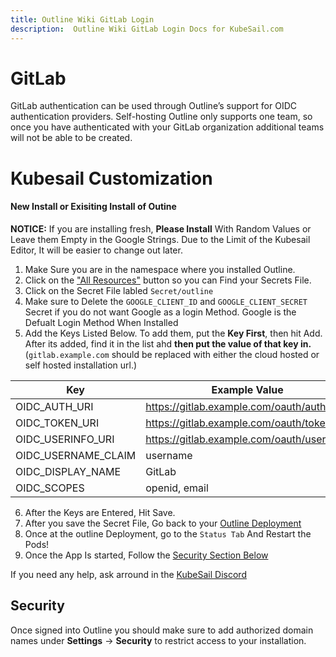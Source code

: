 ```yaml
---
title: Outline Wiki GitLab Login
description:  Outline Wiki GitLab Login Docs for KubeSail.com
---
```

# GitLab

GitLab authentication can be used through Outline’s support for OIDC authentication providers. Self-hosting Outline only supports one team, so once you have authenticated with your GitLab organization additional teams will not be able to be created.

# Kubesail Customization

#### New Install or Exisiting Install of Outine

**NOTICE:** If you are installing fresh, **Please Install** With Random Values or Leave them Empty in the Google Strings. Due to the Limit of the Kubesail Editor, It will be easier to change out later.

1. Make Sure you are in the namespace where you installed Outline.
2. Click on the ["All Resources"](https://kubesail.com/dashboard/all) button so you can Find your Secrets File.
3. Click on the Secret File labled `Secret/outline`
4. Make sure to Delete the `GOOGLE_CLIENT_ID` and `GOOGLE_CLIENT_SECRET` Secret if you do not want Google as a login Method. Google is the Defualt Login Method When Installed
5. Add the Keys Listed Below. To add them, put the **Key First**, then hit Add. After its added, find it in the list ahd **then put the value of that key in.** (`gitlab.example.com` should be replaced with either the cloud hosted or self hosted installation url.)

|Key| Example Value |
|--|--|
|OIDC_AUTH_URI  | https://gitlab.example.com/oauth/authorize |
|OIDC_TOKEN_URI  |https://gitlab.example.com/oauth/token  |
|OIDC_USERINFO_URI | https://gitlab.example.com/oauth/userinfo |
|OIDC_USERNAME_CLAIM | username |
| OIDC_DISPLAY_NAME |GitLab|
| OIDC_SCOPES | openid, email |
6. After the Keys are Entered, Hit Save.
7. After you save the Secret File, Go back to your [Outline Deployment](https://kubesail.com/dashboard/deployment/outline)
8. Once at the outline Deployment, go to the `Status Tab` And Restart the Pods!
9. Once the App Is started, Follow the [Security Section Below](#security)

If you need any help, ask arround in the [KubeSail Discord](https://discord.gg/aZ76CuYadx)


## Security

Once signed into Outline you should make sure to add authorized domain names under **Settings** → **Security** to restrict access to your installation.